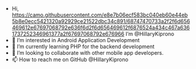 -  Hi, https://camo.githubusercontent.com/e8e7b06ecf583bc040eb60e44eb5b8e0ecc5421320a92929ce21522dbc34c891/68747470733a2f2f6d656469612e67697068792e636f6d2f6d656469612f6876524a434c467a6361737252346961377a2f67697068792e676966 I’m @HillaryKiprono
- 👀 I’m interested in  Android Application Development
- 🌱 I’m currently learning PHP for the backend development
- 💞️ I’m looking to collaborate with other mobile app developers.
- 📫 How to reach me on GitHub @HillaryKiprono

<!---
HillaryKiprono/HillaryKiprono is a ✨ special ✨ repository because its `README.md` (this file) appears on your GitHub profile.
You can click the Preview link to take a look at your changes.
--->
